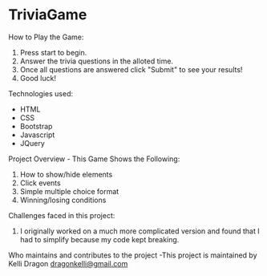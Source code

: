 # TriviaGame
How to Play the Game:
1. Press start to begin.
2. Answer the trivia questions in the alloted time.
3. Once all questions are answered click "Submit" to see your results!
4. Good luck!

Technologies used:  
- HTML 
- CSS
- Bootstrap 
- Javascript
- JQuery

Project Overview - This Game Shows the Following: 
1. How to show/hide elements
2. Click events
3. Simple multiple choice format 
4. Winning/losing conditions

Challenges faced in this project: 
1. I originally worked on a much more complicated version and found that I had to simplify because my code kept breaking. 

Who maintains and contributes to the project -This project is maintained by Kelli Dragon dragonkelli@gmail.com

